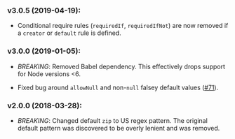 ### v3.0.5 (2019-04-19):

* Conditional require rules (`requiredIf`, `requiredIfNot`) are now removed if a `creator` or `default` rule is defined.

### v3.0.0 (2019-01-05):

* *BREAKING*: Removed Babel dependency. This effectively drops support for Node versions <6.

* Fixed bug around `allowNull` and non-`null` falsey default values ([#71](https://github.com/psvet/obey/issues/71)).

### v2.0.0 (2018-03-28):

* *BREAKING*: Changed default `zip` to US regex pattern. The original default pattern was discovered to be overly lenient and was removed.
